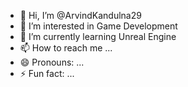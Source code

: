 - 👋 Hi, I’m @ArvindKandulna29
- 👀 I’m interested in Game Development
- 🌱 I’m currently learning Unreal Engine 
- 📫 How to reach me ...
- 😄 Pronouns: ...
- ⚡ Fun fact: ...

<!---
ArvindKandulna29/ArvindKandulna29 is a ✨ special ✨ repository because its `README.md` (this file) appears on your GitHub profile.
You can click the Preview link to take a look at your changes.
--->
